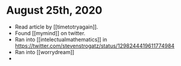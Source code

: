 # August 25th, 2020
- Read article by [[timetotryagain]].
- Found [[mymind]] on twitter.
- Ran into [[intelectualmathematics]] in https://twitter.com/stevenstrogatz/status/1298244419611774984
- Ran into [[worrydream]]
- 
